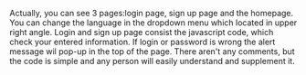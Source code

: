 Actually, you can see 3 pages:login page, sign up page and the homepage. You can change the language in the dropdown menu which located in upper right angle. Login and sign up page consist the javascript code, which check your entered information. If login or password is wrong the alert message wil pop-up in the top of the page. There aren't any comments, but the code is simple and any person will easily understand and supplement it.
